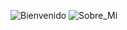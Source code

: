 ![Bienvenido](https://github.com/user-attachments/assets/1ef994b6-40f6-4652-ba71-490276aa3504)
![Sobre_Mi](https://github.com/user-attachments/assets/6e4c42d3-a47f-4615-bb53-c462a8eb0c83)

<!---
rben23/rben23 is a ✨ special ✨ repository because its `README.md` (this file) appears on your GitHub profile.
You can click the Preview link to take a look at your changes.
--->
